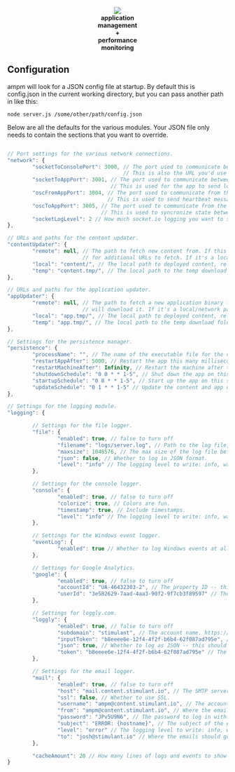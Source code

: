 <p align="center">
  <img src="https://github.com/stimulant/ampm/blob/master/README.png?raw=true"/>
  <br/><strong>application<br/>management<br/>+<br/>performance<br/>monitoring</strong>
</p>

## Configuration

ampm will look for a JSON config file at startup. By default this is config.json in the current working directory, but you can pass another path in like this:

```node server.js /some/other/path/config.json```

Below are all the defaults for the various modules. Your JSON file only needs to contain the sections that you want to override.

```JavaScript

// Port settings for the various network connections.
"network": {
        "socketToConsolePort": 3000, // The port used to communicate between node and the browser. 
                                     // This is also the URL you'd use to access the console, such as http://localhost:3000.
        "socketToAppPort": 3001, // The port used to communicate between node and the client app over a TCP socket.
                                 // This is used for the app to send log messages and event tracking.
        "oscFromAppPort": 3004, // The port used to communicate from the client app to the server over UDP/OSC.
                                // This is used to send heartbeat messages and syncronize state between clients.
        "oscToAppPort": 3005, // The port used to communicate from the server to the client app over UDP/OSC.
                              // This is used to syncronize state between clients.
        "socketLogLevel": 2 // How much socket.io logging you want to see in the console. Higher is more debug info.
},

// URLs and paths for the content updater.
"contentUpdater": {
        "remote": null, // The path to fetch new content from. If this is a URL, ampm will look for an XML file and parse it
                        // for additional URLs to fetch. If it's a local/network path, it will use robocopy to fetch a directory.
        "local": "content/", // The local path to deployed content, relative to server.js.
        "temp": "content.tmp/", // The local path to the temp download folder, relative to server.js.
},

// URLs and paths for the application updater.
"appUpdater": {
        "remote": null, // The path to fetch a new application binary from. This should be a single zip file. If it's a URL, ampm
                        // will download it. If it's a local/network path, it will use robocopy.
        "local": "app.tmp/", // The local path to deployed content, relative to server.js.
        "temp": "app.tmp/", // The local path to the temp download folder, relative to server.js.
},

// Settings for the persistence manager.
"persistence": {
        "processName": "", // The name of the executable file for the client app.
        "restartAppAfter": 5000, // Restart the app this many milliseconds of no heartbeat messages.
        "restartMachineAfter": Infinity, // Restart the machine after this many app restarts.
        "shutdownSchedule": "0 0 * * 1-5", // Shut down the app on this schedule -- see cronmaker.com for the format.
        "startupSchedule": "0 8 * * 1-5", // Start up the app on this schedule -- see cronmaker.com for the format.
        "updateSchedule": "0 1 * * 1-5" // Update the content and app on this schedule -- see cronmaker.com for the format.
},

// Settings for the logging module.
"logging": {

		// Settings for the file logger.
        "file": {
                "enabled": true, // false to turn off
                "filename": "logs/server.log", // Path to the log file, relative to server.js.
                "maxsize": 1048576, // The max size of the log file before rolling over (1MB default)
                "json": false, // Whether to log in JSON format.
                "level": "info" // The logging level to write: info, warning, error.
        },

        // Settings for the console logger.
        "console": {
                "enabled": true, // false to turn off
                "colorize": true, // Colors are fun.
                "timestamp": true, // Include timestamps.
                "level": "info" // The logging level to write: info, warning, error.
        },

        // Settings for the Windows event logger.
        "eventLog": {
                "enabled": true // Whether to log Windows events at all.
        },

        // Settings for Google Analytics.
        "google": {
                "enabled": true, // false to turn off
                "accountId": "UA-46432303-2", // The property ID -- this should be unique per project.
                "userId": "3e582629-7aad-4aa3-90f2-9f7cb3f89597" // The user ID -- this should always be the same.
        },

        // Settings for loggly.com.
        "loggly": {
                "enabled": true, // false to turn off
                "subdomain": "stimulant", // The account name. https://stimulant.loggly.com/dashboards
                "inputToken": "b8eeee6e-12f4-4f2f-b6b4-62f087ad795e", // The API token.
                "json": true, // Whether to log as JSON -- this should be true.
                "token": "b8eeee6e-12f4-4f2f-b6b4-62f087ad795e" // The um, other token.
        },

        // Settings for the email logger.
        "mail": {
                "enabled": true, // false to turn off
                "host": "mail.content.stimulant.io", // The SMTP server to use.
                "ssl": false, // Whether to use SSL.
                "username": "ampm@content.stimulant.io", // The account to log in with.
                "from": "ampm@content.stimulant.io", // Where the emails should appear to be from.
                "password": "JPv5U9N6", // The password to log in with.
                "subject": "ERROR: {hostname}", // The subject of the emails. "{hostname}" is replaced by the output of os.hostname().
                "level": "error" // The logging level to write: info, warning, error.
                "to": "josh@stimulant.io" // Where the emails should go.
        },

        "cacheAmount": 20 // How many lines of logs and events to show in the web console.
}

```